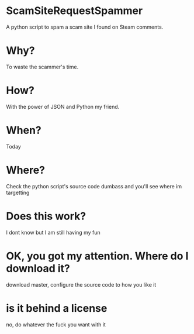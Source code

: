 # ScamSiteRequestSpammer
A python script to spam a scam site I found on Steam comments. 
# Why?
To waste the scammer's time. 
# How?
With the power of JSON and Python my friend.
# When?
Today
# Where?
Check the python script's source code dumbass and you'll see where im targetting
# Does this work?
I dont know but I am still having my fun
# OK, you got my attention. Where do I download it?
download master, configure the source code to how you like it
# is it behind a license
no, do whatever the fuck you want with it
